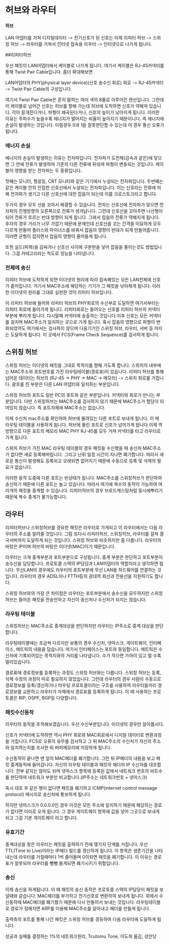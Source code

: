 # 허브와 라우터

#### 허브

LAN 어댑터를 거쳐 디지털데이터 -> 전기신호가 된 신호는 이제 리피터 허브 -> 스위칭 허브 -> 라우터를 거쳐서 인터넷 접속용 라우터 -> 인터넷으로 나가게 됩니다.

##리피터허브

우선 패킷이 LAN어댑터에서 케이블로 나가게 됩니다. 여기서 케이블은 RJ-45커넥터를 통해 Twist Pair Cable입니다.  좀더 확대해보면

LAN어댑터의 PHY(physical layer device)(신호 송수신 회로) 회로 -> RJ-45커넥터 -> Twist Pair Cable의 구성입니다.

여기서 Twist Pair Cable은 흔히 말하는 여러 색의 8줄로 이루어진 랜선입니다.  그런데 이 케이블로 넘어간 신호는 허브를 향해 가는데 허브에 도착하면 신호가 약해져 있습니다. 각이 뭉개진다거나, 파형이 왜곡된다거나, 신호의 높이가 낮아지게 됩니다. 이러한 이유는 주파수가 높을수록 에너지가 떨어지는 비율이 높아지기 때문이니다.  즉 에너지에 손실이 발생하는 것입니다. 이럴경우 0과 1을 잘못판단할 수 있는데 이 경우 통신 오류가 됩니다. 

### 에너지 손실

에너지의 손실이 발생하는 이유는 전자파입니다. 전자파가 도전체(금속과 같은)에 닿으면 그 안에 전류가 발생하여 기존의 다른 전류에 뒤섞여 파형이 변동되는 것입니다. 케이블이 영향을 받는 전자파는 두 종류입니다.

첫째는 모니터, 형광등, CRT 모니터와 같은 기기에서 누설되는 전자파입니다. 두번째는 같은 케이블 안의 인접한 신호선에서 누설되는 전자파입니다. 이는 신호라는 전류에 의해 전자파가 생기고 다른 신호선에 대한 잡음이 되는데 이를 크로스토크라고 합니다.

두가지 경우 모두 선을 꼬아서 해결할 수 있습니다. 전자는 신호선에 전자파가 닿으면 전자파의 진행방향의 오른쪽으로 전류가 생겨납니다. 그런데 신호선을 꼬아주면 나선형이되어 전류가 흐르는 반대 방향이 되게 됩니다. 그래서 잡음의 전류가 약해지게 됩니다. 후자의 경우 거리가 너무 가깝기 때문에 문제인데 신호선을 꼬는 간격을 미묘하게 모두 다르게 만들어 플러스와 마이너스를 바꿔서 잡음의 영향이 반대가 되게 만들어줍니다. 이러면 균형이 잡히면서 잡음의 영향이 줄어들게 됩니다.

또한 실드(피복)을 감싸거나 신호선 사이에 구분판을 넣어 잡음을 줄이는것도 방법입니다. 그걸 카테고리라는 척도로 성능을 나타냅니다.

### 전체에 송신

리피터 허브에 도착하게 되면 이더넷의 원리에 따라 접속해있는 모든 LAN전체에 신호가 흩어집니다. 거기서 MAC주소에 해당하는 기기가 그 패킷을 낚아채게 됩니다. 이러한 이더넷의 원리를 그대로 실현한 것이 리피터 허브입니다. 

이 리피터 허브에 들어와 리피터 허브의 PHY회로의 수신부로 도달하면 여기서부터는 리피터 회로에 들어가게 됩니다. 리피터회로는 들어오는 신호를 리피터 허브의 커넥터 부분에 뿌리게 됩니다. 다시말해 커넥터에 송출하는 것입니다.이후 신호는 모든 커넥터를 걸치며 MAC주소가 일치하는 곳으로 가게 됩니다. 혹시 잡음의 영향으로 파형이 변화되었어도 여기에서는 검사하지 않으며 다음기기인 스위칭 허브, 라우터, 서버 등 까지는 도달하게 됩니다. 이 곳에서 FCS(Frame Check Sequence)를 검사하게 됩니다.

## 스위칭 허브

스위칭 허브는 이더넷의 패킷을 그대로 목적지를 향해 가도록 합니다. 스위치의 내부에는 MAC주소와 포트번호를 가진 라우팅테이블(경로표)이 있습니다. 리피터 허브를 통해 넘어온 데이터는 허브의 (RJ-45 -> PHY -> MAC -> 메모리) -> 스위치 회로를 거칩니다. 괄호를 친 부분은 다른 LAN 어댑터와 일치하는 부분입니다.

스위칭 허브의 포트도 일반 PC의 포트와 같은 부분입니다. 커넥터와 회로가 만나는 부분입니다. 다만 스위칭허브는 MAC주소를 검사하지 않기 때문에 MAC주소가 할당이 되어있지 않습니다. 즉 포트자체에 MAC주소는 없습니다. 

이제 수신처 mac주소를 확인하여 허브에 물려있는 다른 포트로 보내게 됩니다. 이 때 라우팅 테이블을 사용하게 됩니다. 허브에 물린 포트로 신호가 넘어가게 됩니다.이제 역방향으로 다른 포트의 메모리 MAC PHY RJ-45를 모두 거쳐 커넥터를 타고 라우터로 가게 됩니다.

스위치 허브가 가진 MAC 라우팅 테이블의 경우  패킷을 수신했을 때 송신처 MAC주소가 없다면 새로 등록해버립니다. 그리고 난뒤 일정 시간이 지나면 폐기합니다. 따라서 새로운 통신이 발생해도 등록되고 오래되면 없어지기 때문에 수동으로 등록 및 삭제의 필요가 없습니다.	

이러한 동작 도중에 다른 포트는 빈상태가 됩니다. MAC주소를 스위칭허브가 판단하여 송신하기 때문에 다른 포트는 놀고 있습니다. 따라서 여기에 복수의 동작이 가능하여 여러개의 패킷을 중계할 수 있습니다. 리피터허브의 경우 브로드캐스팅처럼 동시에뿌리기때문에 복수 중계가 불가능합니다.

## 라우터

리피터허브나 스위칭허브를 경유한 패킷은 라우터로 가게되고 이 라우터에서는 다음 라우터의 주소를 알려줄 것입니다. 그럼 또다시 리피터허브, 스위칭허브, 라우터를 걸쳐 결국서버까지 도달하게 되는 것입니다. 스위칭 허브와 비슷하지만 좀 다릅니다. 라우터의 바탕은 IP이며 허브의 바탕은 이더넷(MAC)이기 때문입니다.

라우터는 크게 중계부분과 포트부분으로 구성됩니다. 중계 부분은 판단하고 포트부분이 송수신을 담당합니다. 프로토콜 스택의 IP담당과 LAN어댑터의 역할이라고 생각하면 됩니다. 무선LAN의 경우에도 라우터의 포트부분에 무선 LAN용 하드웨어를 연결하는 것입니다. 라우터의 경우 ADSL이나 FTTH등의 광대역 회선과 전용선을 지원하기도 합니다.

스위칭 허브와의 가장 큰 차이점은 라우터는 포트부분에서 송수신을 모두하지만 스위칭 허브는 들어온 패킷을 전송만하고 자신이 송신처나 수신처가 되지는 않습니다.

### 라우팅 테이블

스위칭허브는 MAC주소로 중계대상을 판단하지만 라우터는 IP주소로 중계 대상을 판단합니다. 

라우팅테이블에는 조금씩 다르지만 보통의 경우 수신처, 넷마스크, 게이트웨이, 인터페이스, 메트릭의 내용을 담습니다. 여기서 인터페이스는 포트와 동일합니다. 메트릭은 수신처에 기록되어있는 목적지와의 거리를 나타냅니다. 수가 작으면 가까이 있고 멀 수록 멀리있습니다.

경로표에 경로정보를 등록하는 과정도 스위칭 허브와는 다릅니다. 스위칭 허브는 등록, 삭제 수정의 과정이 따로 필요하지 않았습니다. 그런데 라우터의 경우 사람이 수동으로 경로정보를 등록/갱신하거나 라우팅 프로토콜이라는 구조를 사용하여 라우터들끼리 경로정보를 교환하고 라우터가 자체에서 경로표를 등록하게 됩니다. 이 때 사용하는 프로토콜은 RIP, OSPF, BGP등 다양합니다.

### 패킷수신동작

라우터의 동작을 추적해보겠습니다. 우선 수신부분입니다. 이더넷의 경우만 알아봅시다.

신호가 커넥터에 도착하면 역시 PHY 회로와 MAC회로에서 디지털 데이터로 변환과정을 거칩니다. FCS로 오류의 유무를 검사하고 그 뒤 MAC주소의 수신처가 자신의 주소와 일치하는지를 조사한 뒤 버퍼메모리에 저장하게 됩니다. 

수신동작이 끝나면 맨 앞의 MAC헤더를 폐기합니다. 그런 뒤 IP헤더의 내용을 보고 패킷 중계동작에 들어갑니다. 자신의 라우팅 테이블과 패킷의 헤더의 IP 수신처를 대조합니다. 전부 같지는 않아도 되며 넷마스크 항목에 등록된 값에서 네트워크 번호의 비트수를 판단하여 네트워크 부분만 비교합니다.(IP주소는 네트워크번호 + 넷마스크)

혹시 대조 후 같은 행이 없다면 패킷을 폐기하고 ICMP(internet control message protocol) 메시지로 송신처에 통보하게 됩니다.

하지만 넷마스크가 0.0.0.0인 경우 이것은 모든 주소에 일치하기 때문에 해당하는 경로가 없다면 이리로 오게 됩니다. 그 경우 게이트웨이 항목에 값을 넣어 그곳으로 보내게 되고 그걸 기본 게이트웨이 라고 합니다.

### 유효기간

중계대상을 찾은 라우터는 패킷을 출력하기 전에 몇가지 단계를 거칩니다. 우선 TTL(Time to Live)이라는 IP헤더 필드를 갱신하게 됩니다. 이 항목은 생존기간을 나타내는데 라우터를 거칠때마다 1씩 줄어들며 0이되면 패킷을 폐기합니다. 이 이유는 경로표가 잘못되어 라우터를 뺑뺑 돌게되면 폐기시키기 위함입니다.

### 송신

이제 송신을 하게됩니다. 이 때 패킷의 송신 동작은 프로토콜 스택의 IP담당이 패킷을 보낼때와 같습니다. MAC헤더를 부가하고 전기신호로 변환하여 보내게 됩니다. 위에서 수신동작때 MAC헤더를 폐기했기 때문에 다시 만들어서 보내는 것입니다. 라우팅테이블로 경로가 정해지면 ARP를 이용해 MAC주소를 알아내고 헤더를 만들게 됩니다.

출력측의 포트를 통해 나간 패킷은 스위칭 허브를 경유하여 다음 라우터에 도달하게 됩니다.

성공과 실패를 결정하는 1%의 네트워크원리, Tcutomu Tone, 이도희 옮김, 성안당